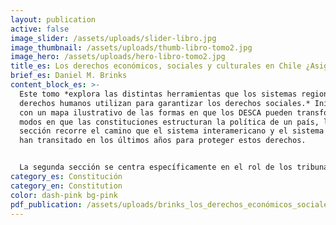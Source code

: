 ```yaml
---
layout: publication
active: false
image_slider: /assets/uploads/slider-libro.jpg
image_thumbnail: /assets/uploads/thumb-libro-tomo2.jpg
image_hero: /assets/uploads/hero-libro-tomo2.jpg
title_es: Los derechos económicos, sociales y culturales en Chile ¿Asignatura pendiente?
brief_es: Daniel M. Brinks
content_block_es: >-
  Este tomo *explora las distintas herramientas que los sistemas regionales de
  derechos humanos utilizan para garantizar los derechos sociales.* Iniciando
  con un mapa ilustrativo de las formas en que los DESCA pueden transformar los
  modos en que las constituciones estructuran la política de un país, la primera
  sección recorre el camino que el sistema interamericano y el sistema europeo
  han transitado en los últimos años para proteger estos derechos.


  La segunda sección se centra específicamente en el rol de los tribunales –tanto regionales como nacionales– en la garantía de los derechos sociales: la denominada “justiciabilidad”. Aquí se presentan diversas posturas sobre el rol que los jueces pueden y deben tener en el respeto, protección y garantía de los derechos sociales, y los impactos que las diversas formas de incorporación del derecho internacional en la Constitución pueden tener sobre la función judicial.
category_es: Constitución
category_en: Constitution
color: dash-pink bg-pink
pdf_publication: /assets/uploads/brinks_los_derechos_económicos_sociales_y_culturales_en_chile.pdf
---
```

